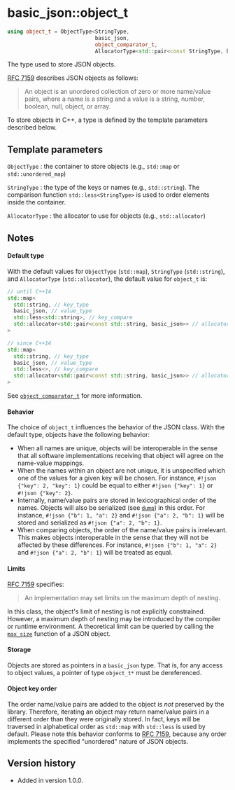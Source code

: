 # basic_json::object_t

```cpp
using object_t = ObjectType<StringType,
                            basic_json,
                            object_comparator_t,
                            AllocatorType<std::pair<const StringType, basic_json>>>;
```

The type used to store JSON objects.

[RFC 7159](http://rfc7159.net/rfc7159) describes JSON objects as follows:
> An object is an unordered collection of zero or more name/value pairs, where a name is a string and a value is a
> string, number, boolean, null, object, or array.

To store objects in C++, a type is defined by the template parameters described below.

## Template parameters

`ObjectType`
:   the container to store objects (e.g., `std::map` or `std::unordered_map`)

`StringType`
:   the type of the keys or names (e.g., `std::string`). The comparison function `std::less<StringType>` is used to
    order elements inside the container.

`AllocatorType`
:   the allocator to use for objects (e.g., `std::allocator`)

## Notes

#### Default type

With the default values for `ObjectType` (`std::map`), `StringType` (`std::string`), and `AllocatorType`
(`std::allocator`), the default value for `object_t` is:

```cpp
// until C++14
std::map<
  std::string, // key_type
  basic_json, // value_type
  std::less<std::string>, // key_compare
  std::allocator<std::pair<const std::string, basic_json>> // allocator_type
>

// since C++14
std::map<
  std::string, // key_type
  basic_json, // value_type
  std::less<>, // key_compare
  std::allocator<std::pair<const std::string, basic_json>> // allocator_type
>
```

See [`object_comparator_t`](object_comparator_t.md) for more information.

#### Behavior

The choice of `object_t` influences the behavior of the JSON class. With the default type, objects have the following
behavior:

- When all names are unique, objects will be interoperable in the sense that all software implementations receiving that
  object will agree on the name-value mappings.
- When the names within an object are not unique, it is unspecified which one of the values for a given key will be
  chosen. For instance, `#!json {"key": 2, "key": 1}` could be equal to either `#!json {"key": 1}` or
  `#!json {"key": 2}`.
- Internally, name/value pairs are stored in lexicographical order of the names. Objects will also be serialized (see
  [`dump`](dump.md)) in this order. For instance, `#!json {"b": 1, "a": 2}` and `#!json {"a": 2, "b": 1}` will be stored
  and serialized as `#!json {"a": 2, "b": 1}`.
- When comparing objects, the order of the name/value pairs is irrelevant. This makes objects interoperable in the sense
  that they will not be affected by these differences. For instance, `#!json {"b": 1, "a": 2}` and
  `#!json {"a": 2, "b": 1}` will be treated as equal.

#### Limits

[RFC 7159](http://rfc7159.net/rfc7159) specifies:
> An implementation may set limits on the maximum depth of nesting.

In this class, the object's limit of nesting is not explicitly constrained. However, a maximum depth of nesting may be
introduced by the compiler or runtime environment. A theoretical limit can be queried by calling the
[`max_size`](max_size.md) function of a JSON object.

#### Storage

Objects are stored as pointers in a `basic_json` type. That is, for any access to object values, a pointer of type
`object_t*` must be dereferenced.

#### Object key order

The order name/value pairs are added to the object is *not* preserved by the library. Therefore, iterating an object may
return name/value pairs in a different order than they were originally stored. In fact, keys will be traversed in
alphabetical order as `std::map` with `std::less` is used by default. Please note this behavior conforms to
[RFC 7159](http://rfc7159.net/rfc7159), because any order implements the specified "unordered" nature of JSON objects.

## Version history

- Added in version 1.0.0.
